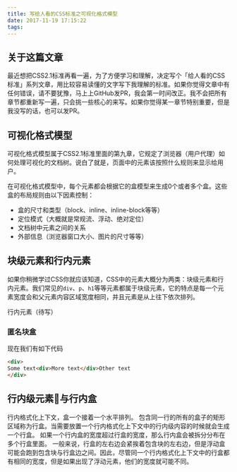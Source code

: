 ```yaml
---
title: 写给人看的CSS标准之可视化格式模型
date: 2017-11-19 17:15:22
tags:
---
```


## 关于这篇文章
最近想把CSS2.1标准再看一遍，为了方便学习和理解，决定写个「给人看的CSS标准」系列文章，用比较容易读懂的文字写下我理解的标准。如果你觉得文章中有任何错误，请不要犹豫，马上上GitHub发PR，我会第一时间改正。我不会把所有章节都重新写一遍，只会挑一些核心的来写。如果你觉得某一章节特别重要，但是我没写的话，也可以发PR。

## 可视化格式模型
可视化格式模型属于CSS2.1标准里面的第九章，它规定了浏览器（用户代理）如何处理可视化的文档树。说白了就是，页面中的元素该按照什么规则来显示给用户。

在可视化格式模型中，每个元素都会根据它的盒模型来生成0个或者多个盒。这些盒的布局规则由以下因素控制：
 - 盒的尺寸和类型（block、inline、inline-block等等）
 - 定位模式（大概就是常规流、浮动、绝对定位）
 - 文档树中元素之间的关系
 - 外部信息（浏览器窗口大小、图片的尺寸等等）

## 块级元素和行内元素
如果你稍微学过CSS你就应该知道，CSS中的元素大概分为两类：块级元素和行内元素。我们常见的`div`、`p`、`h1`等等元素都属于块级元素，它的特点是每一个元素宽度会和父元素内容区域宽度相同，并且元素是从上往下依次排列。

行内元素（待写）

### 匿名块盒
现在我们有如下代码
```html
<div>
Some text<div>More text</div>Other text
</div>
```

## 行内级元素与行内盒
行内格式化上下文，盒一个接着一个水平排列。
包含同一行的所有的盒子的矩形区域称为行盒。当需要放置一个行内格式化上下文中的行内级内容的时候就会生成一个行盒。
如果一个行内盒的宽度超过行盒的宽度，那么行内盒会被拆分分布在多个行盒里面。
一般来说，行盒的左右边会紧挨着包含块的左右边，但是浮动盒可能会跑到包含块与行盒边之间。因此，尽管同一个行内格式化上下文中的行盒都有相同的宽度，但是如果出现了浮动元素，他们的宽度就可能不同。